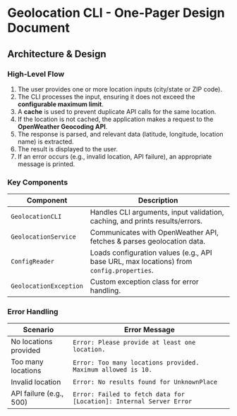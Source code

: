 # Geolocation CLI - One-Pager Design Document

## Architecture & Design

### High-Level Flow
1. The user provides one or more location inputs (city/state or ZIP code).
2. The CLI processes the input, ensuring it does not exceed the **configurable maximum limit**.
3. A **cache** is used to prevent duplicate API calls for the same location.
4. If the location is not cached, the application makes a request to the **OpenWeather Geocoding API**.
5. The response is parsed, and relevant data (latitude, longitude, location name) is extracted.
6. The result is displayed to the user.
7. If an error occurs (e.g., invalid location, API failure), an appropriate message is printed.

### Key Components
| Component               | Description |
|------------------------|-------------|
| `GeolocationCLI`       | Handles CLI arguments, input validation, caching, and prints results/errors. |
| `GeolocationService`   | Communicates with OpenWeather API, fetches & parses geolocation data. |
| `ConfigReader`         | Loads configuration values (e.g., API base URL, max locations) from `config.properties`. |
| `GeolocationException` | Custom exception class for error handling. |

###  Error Handling

| Scenario                         | Error Message |
|----------------------------------|--------------|
| No locations provided | `Error: Please provide at least one location.` |
| Too many locations | `Error: Too many locations provided. Maximum allowed is 10.` |
| Invalid location | `Error: No results found for UnknownPlace` |
| API failure (e.g., 500) | `Error: Failed to fetch data for [Location]: Internal Server Error` |
